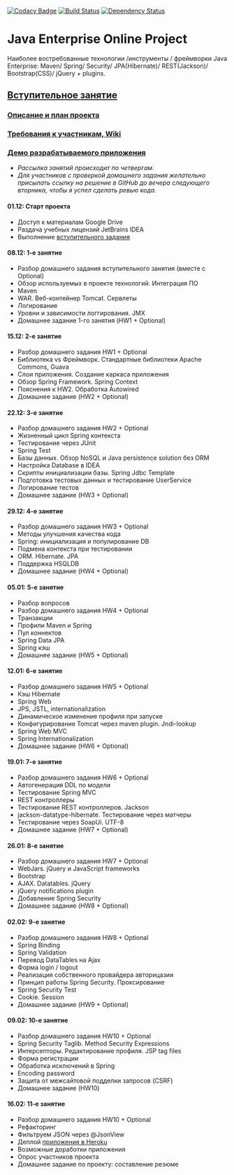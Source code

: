 [![Codacy Badge](https://api.codacy.com/project/badge/Grade/e8d9ae7c760948069904c2f0320da001)](https://www.codacy.com/app/arkan-nk/topjava09?utm_source=github.com&amp;utm_medium=referral&amp;utm_content=arkan-nk/topjava09&amp;utm_campaign=Badge_Grade) [![Build Status](https://travis-ci.org/arkan-nk/topjava09.svg?branch=master)](https://travis-ci.org/arkan-nk/topjava09) [![Dependency Status](https://dependencyci.com/github/arkan-nk/topjava09/badge)](https://dependencyci.com/github/arkan-nk/topjava09)

Java Enterprise Online Project 
===============================

Наиболее востребованные технологии /инструменты / фреймворки Java Enterprise:
Maven/ Spring/ Security/ JPA(Hibernate)/ REST(Jackson)/ Bootstrap(CSS)/ jQuery + plugins.

## <a href="https://github.com/JavaOPs/topjava" target=_blank>Вступительное занятие</a>
### <a href="https://github.com/JavaOPs/topjava/blob/master/description.md">Описание и план проекта</a>
### <a href="https://github.com/JavaOPs/topjava/wiki">Требования к участникам, Wiki</a>
### <a href="http://topjava.herokuapp.com/" target=_blank>Демо разрабатываемого приложения</a>

- _Рассылка занятий происходит по четвергам_.
- _Для участников с проверкой домашнего задания желательно присылать ссылку на решение в GitHub до вечера следующего вторника, чтобы я успел сделать ревью кода._

#### 01.12: Старт проекта
- Доступ к материалам Google Drive
- Раздача учебных лицензий JetBrains IDEA
- Выполнение <a href="https://github.com/JavaOPs/topjava">вступительного задания</a>

#### 08.12: 1-е занятие
- Разбор домашнего задания вступительного занятия (вместе с Optional)
- Обзор используемых в проекте технологий. Интеграция ПО
- Maven
- WAR. Веб-контейнер Tomcat. Сервлеты
- Логирование
- Уровни и зависимости логгирования. JMX
- Домашнее задание 1-го занятия (HW1 + Optional)

#### 15.12: 2-е занятие
- Разбор домашнего задания HW1 + Optional
- Библиотека vs Фреймворк. Стандартные библиотеки Apache Commons, Guava
- Слои приложения. Создание каркаса приложения
- Обзор Spring Framework. Spring Context
- Пояснения к HW2. Обработка Autowired
- Домашнее задание (HW2 + Optional)

#### 22.12: 3-е занятие
- Разбор домашнего задания HW2 + Optional
- Жизненный цикл Spring контекста
- Тестирование через JUnit
- Spring Test
- Базы данных. Обзор NoSQL и Java persistence solution без ORM
- Настройка Database в IDEA
- Скрипты инициализации базы. Spring Jdbc Template
- Подготовка тестовых данных и тестирование UserService
- Логирование тестов
- Домашнее задание (HW3 + Optional)

#### 29.12: 4-е занятие
- Разбор домашнего задания HW3 + Optional
- Методы улучшения качества кода
- Spring: инициализация и популирование DB
- Подмена контекста при тестировании
- ORM. Hibernate. JPA
- Поддержка HSQLDB
- Домашнее задание (HW4 + Optional)

#### 05.01: 5-е занятие
- Разбор вопросов
- Разбор домашнего задания HW4 + Optional
- Транзакции
- Профили Maven и Spring
- Пул коннектов
- Spring Data JPA
- Spring кэш
- Домашнее задание (HW5 + Optional)

#### 12.01: 6-е занятие
- Разбор домашнего задания HW5 + Optional
- Кэш Hibernate
- Spring Web
- JPS, JSTL, internationalization
- Динамическое изменение профиля при запуске
- Конфигурирование Tomcat через maven plugin. Jndi-lookup
- Spring Web MVC
- Spring Internationalization
- Домашнее задание (HW6 + Optional)

#### 19.01: 7-е занятие
- Разбор домашнего задания HW6 + Optional
- Автогенерация DDL по модели
- Тестирование Spring MVC
- REST контроллеры
- Тестирование REST контроллеров. Jackson
- jackson-datatype-hibernate. Тестирование через матчеры
- Тестирование через SoapUi. UTF-8
- Домашнее задание (HW7 + Optional)

#### 26.01: 8-е занятие
- Разбор домашнего задания HW7 + Optional
- WebJars. jQuery и JavaScript frameworks
- Bootstrap
- AJAX. Datatables. jQuery
- jQuery notifications plugin
- Добавление Spring Security
- Домашнее задание (HW8 + Optional)

#### 02.02: 9-е занятие
- Разбор домашнего задания HW8 + Optional
- Spring Binding
- Spring Validation
- Перевод DataTables на Ajax
- Форма login / logout
- Реализация собственного провайдера авторицазии
- Принцип работы Spring Security. Проксирование
- Spring Security Test
- Cookie. Session
- Домашнее задание (HW9 + Optional)

#### 09.02: 10-е занятие
- Разбор домашнего задания HW10 + Optional
- Spring Security Taglib. Method Security Expressions
- Интерсепторы. Редактирование профиля. JSP tag files
- Форма регистрации
- Обработка исключений в Spring
- Encoding password
- Защита от межсайтовой подделки запросов (CSRF)
- Домашнее задание (HW10)

#### 16.02: 11-е занятие
- Разбор домашнего задания HW10 + Optional
- Рефакторинг
- Фильтруем JSON через @JsonView 
- Деплой <a href="http://topjava.herokuapp.com/">приложения в Heroku</a>
- Возможные доработки приложения
- Опрос участников проекта
- Домашнее задание по проекту: составление резюме
